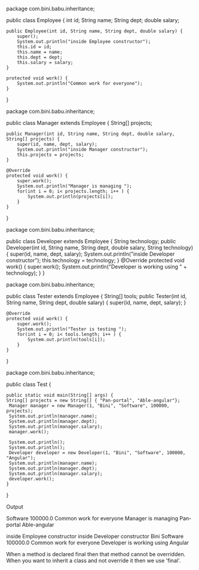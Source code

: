 package com.bini.babu.inheritance;

public class Employee {
	int id;
	String name;
	String dept;
	double salary;

	public Employee(int id, String name, String dept, double salary) {
		super();
		System.out.println("inside Employee constructor");
		this.id = id;
		this.name = name;
		this.dept = dept;
		this.salary = salary;
	}

	protected void work() {
		System.out.println("Common work for everyone");
	}
}



package com.bini.babu.inheritance;

public class Manager extends Employee {
	String[] projects;

	public Manager(int id, String name, String dept, double salary, String[] projects) {
		super(id, name, dept, salary);
		System.out.println("inside Manager constructor");
		this.projects = projects;
	}

	@Override
	protected void work() {
		super.work();
		System.out.println("Manager is managing ");
		for(int i = 0; i< projects.length; i++ ) {
			System.out.println(projects[i]);
		}
	}

}



package com.bini.babu.inheritance;

public class Developer extends Employee {
    String technology;
	public Developer(int id, String name, String dept, double salary, String technology) {
		super(id, name, dept, salary);
		System.out.println("inside Developer constructor");
		this.technology = technology;
	}
	@Override
	protected void work() {
		super.work();
		System.out.println("Developer is working using  " + technology);
	}
}




package com.bini.babu.inheritance;

public class Tester extends Employee {
	String[] tools;
	public Tester(int id, String name, String dept, double salary) {
		super(id, name, dept, salary);
	}

	@Override
	protected void work() {
		super.work();
		System.out.println("Tester is testing ");
		for(int i = 0; i< tools.length; i++ ) {
			System.out.println(tools[i]);
		}
	}
}



package com.bini.babu.inheritance;

public class Test {

	public static void main(String[] args) {
	String[] projects = new String[] { "Pan-portal", "Able-angular"};
     Manager manager = new Manager(1, "Bini", "Software", 100000, projects);
     System.out.println(manager.name);
     System.out.println(manager.dept);
     System.out.println(manager.salary);
     manager.work();
     
     System.out.println();
     System.out.println();
     Developer developer = new Developer(1, "Bini", "Software", 100000, "Angular");
     System.out.println(manager.name);
     System.out.println(manager.dept);
     System.out.println(manager.salary);
     developer.work();
	}

}



Output

Software
100000.0
Common work for everyone
Manager is managing 
Pan-portal
Able-angular


inside Employee constructor
inside Developer constructor
Bini
Software
100000.0
Common work for everyone
Developer is working using  Angular




When a method is declared final then that method cannot be overridden. When you want to inherit a class and not override it then we use 'final'.


